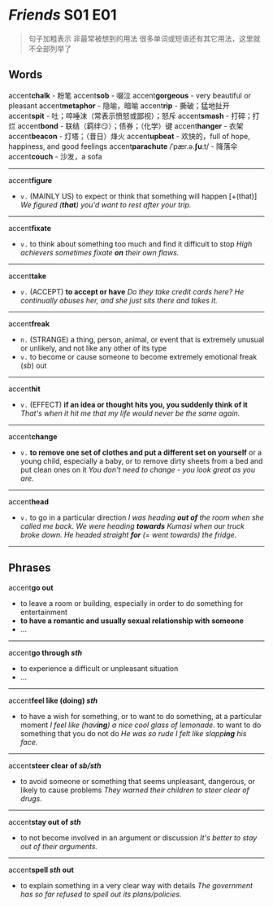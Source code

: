 # *Friends* S01 E01

> 句子加粗表示 非最常被想到的用法
> 很多单词或短语还有其它用法，这里就不全部列举了

## Words

accent**chalk** - 粉笔
accent**sob** - 啜泣
accent**gorgeous** - very beautiful or pleasant
accent**metaphor** - 隐喻，暗喻
accent**rip** - 撕破；猛地扯开
accent**spit** - 吐；啐唾沫（常表示愤怒或鄙视）；怒斥
accent**smash** - 打碎；打烂
accent**bond** - 联结（羁绊😏）；债券；（化学）键
accent**hanger** - 衣架
accent**beacon** - 灯塔；（昔日）烽火
accent**upbeat** - 欢快的，full of hope, happiness, and good feelings
accent**parachute** /ˈpær.ə.**ʃuː**t/ - 降落伞
accent**couch** - 沙发，a sofa

---

accent**figure**

- `v.` (MAINLY US) to expect or think that something will happen
  [+(that)] *We figured (**that**) you'd want to rest after your trip.*

---

accent**fixate**

- `v.` to think about something too much and find it difficult to stop
  *High achievers sometimes fixate **on** their own flaws.*

---

accent**take**

- `v.` (ACCEPT) **to accept or have**
  *Do they take credit cards here?*
  *He continually abuses her, and she just sits there and takes it.*

---

accent**freak**

- `n.` (STRANGE) a thing, person, animal, or event that is extremely unusual or unlikely, and not like any other of its type
- `v.` to become or cause someone to become extremely emotional
  freak (*sb*) out

---

accent**hit**

- `v.` (EFFECT) **if an idea or thought hits you, you suddenly think of it**
  *That's when it hit me that my life would never be the same again.*

---

accent**change**

- `v.` **to remove one set of clothes and put a different set on yourself** or a young child, especially a baby, or to remove dirty sheets from a bed and put clean ones on it
  *You don't need to change - you look great as you are.*

---

accent**head**

- `v.` to go in a particular direction
  *I was heading **out of** the room when she called me back.*
  *We were heading **towards** Kumasi when our truck broke down.*
  *He headed straight **for** (= went towards) the fridge.*

---

## Phrases

accent**go out**

- to leave a room or building, especially in order to do something for entertainment
- **to have a romantic and usually sexual relationship with someone**
- ...

---

accent**go through *sth***

- to experience a difficult or unpleasant situation
- ...

---

accent**feel like (doing) *sth***

- to have a wish for something, or to want to do something, at a particular moment
  *I feel like (hav**ing**) a nice cool glass of lemonade.*
  to want to do something that you do not do
  *He was so rude I felt like slapp**ing** his face.*

---

accent**steer clear of *sb/sth***

- to avoid someone or something that seems unpleasant, dangerous, or likely to cause problems
  *They warned their children to steer clear of drugs.*

---

accent**stay out of *sth***

- to not become involved in an argument or discussion
  *It's better to stay out of their arguments.*

---

accent**spell *sth* out**

- to explain something in a very clear way with details
  *The government has so far refused to spell out its plans/policies.*

